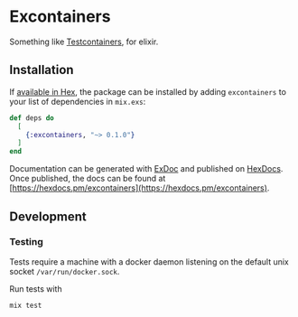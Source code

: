 # Excontainers

Something like [Testcontainers](https://www.testcontainers.org/), for elixir.

## Installation

If [available in Hex](https://hex.pm/docs/publish), the package can be installed
by adding `excontainers` to your list of dependencies in `mix.exs`:

```elixir
def deps do
  [
    {:excontainers, "~> 0.1.0"}
  ]
end
```

Documentation can be generated with [ExDoc](https://github.com/elixir-lang/ex_doc)
and published on [HexDocs](https://hexdocs.pm). Once published, the docs can
be found at [https://hexdocs.pm/excontainers](https://hexdocs.pm/excontainers).

## Development

### Testing

Tests require a machine with a docker daemon listening on the default unix socket `/var/run/docker.sock`.

Run tests with

```
mix test
```
